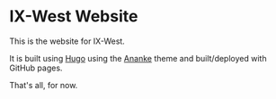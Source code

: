 # IX-West Website

This is the website for IX-West.

It is built using [Hugo](https://gohugo.io/) using the [Ananke](https://github.com/theNewDynamic/gohugo-theme-ananke) theme and built/deployed with GitHub pages.

That's all, for now.
